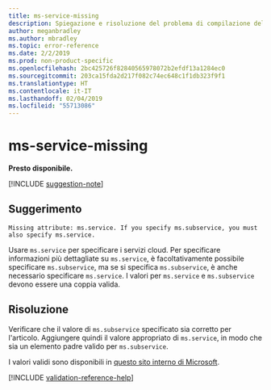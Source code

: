 ```yaml
---
title: ms-service-missing
description: Spiegazione e risoluzione del problema di compilazione della documentazione ms-service-missing
author: meganbradley
ms.author: mbradley
ms.topic: error-reference
ms.date: 2/2/2019
ms.prod: non-product-specific
ms.openlocfilehash: 2bc425726f82840565978072b2efdf13a1284ec0
ms.sourcegitcommit: 203ca15fda2d217f082c74ec648c1f1db323f9f1
ms.translationtype: HT
ms.contentlocale: it-IT
ms.lasthandoff: 02/04/2019
ms.locfileid: "55713086"
---
```

# <a name="ms-service-missing"></a>ms-service-missing

**Presto disponibile.**

[!INCLUDE [suggestion-note](includes/suggestion-note.md)]

## <a name="suggestion"></a>Suggerimento

`Missing attribute: ms.service. If you specify ms.subservice, you must also specify ms.service.`

Usare `ms.service` per specificare i servizi cloud. Per specificare informazioni più dettagliate su `ms.service`, è facoltativamente possibile specificare `ms.subservice`, ma se si specifica `ms.subservice`, è anche necessario specificare `ms.service`. I valori per `ms.service` e `ms.subservice` devono essere una coppia valida.

## <a name="resolution"></a>Risoluzione

Verificare che il valore di `ms.subservice` specificato sia corretto per l'articolo. Aggiungere quindi il valore appropriato di `ms.service`, in modo che sia un elemento padre valido per `ms.subservice`.

I valori validi sono disponibili in [questo sito interno di Microsoft](https://docsmetadatatool.azurewebsites.net/whitelists).

<!--make sure to add this file to your includes folder and verify the path-->
[!INCLUDE [validation-reference-help](includes/validation-reference-help.md)]
